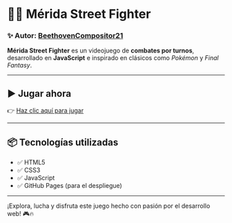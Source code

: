 # 🥋🔥 Mérida Street Fighter
### ✨ Autor: [BeethovenCompositor21](https://github.com/BeethovenCompositor21)

**Mérida Street Fighter** es un videojuego de **combates por turnos**, desarrollado en **JavaScript** e inspirado en clásicos como *Pokémon* y *Final Fantasy*.

---

## ▶️ Jugar ahora

👉 [Haz clic aquí para jugar](https://beethovencompositor21.github.io/Merida-Street-Fighter/)

---

## 📦 Tecnologías utilizadas

- ✅ HTML5  
- ✅ CSS3  
- ✅ JavaScript  
- ✅ GitHub Pages (para el despliegue)

---

¡Explora, lucha y disfruta este juego hecho con pasión por el desarrollo web! 🎮🔥
